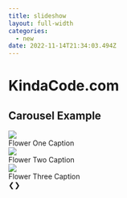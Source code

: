 ```yaml
---
title: slideshow
layout: full-width
categories:
  - new
date: 2022-11-14T21:34:03.494Z
---
```

<!doctype html><html><head><meta charset="UTF-8"><meta name="viewport" content="width=device-width, initial-scale=1.0"><meta http-equiv="X-UA-Compatible" content="ie=edge"><meta name="viewport" content="width=device-width, initial-scale=1.0"><linkhref="https://unpkg.com/tailwindcss@^2/dist/tailwind.min.css"rel="stylesheet"/><script src="https://cdn.tailwindcss.com"></script><script src="https://ajax.googleapis.com/ajax/libs/jquery/3.3.1/jquery.min.js"></script><title>KindaCode.com</title></head><body><h1 class="my-4 text-center text-4xl">KindaCode.com</h1><h2 class="mb-10 text-center text-xl">Carousel Example</h2><!-- Implement the carousel --><div class="relative w-[600px] mx-auto"><div class="slide relative"><img class="w-full h-[300px] object-cover"src="https://www.kindacode.com/wpcontent/uploads/2022/07/flower-1.jpeg"><div class="absolute bottom-0 w-full px-5 py-3 bg-black/40 text-center text-white">Flower One Caption</div></div><div class="slide relative"><img class="w-full h-[300px] object-cover"src="https://www.kindacode.com/wp-content/uploads/2022/07/flower-2.jpeg"><div class="absolute bottom-0 w-full px-5 py-3 bg-black/40 text-center text-white">Flower Two Caption</div></div><div class="slide relative"><img class="w-full h-[300px] object-cover"src="https://www.kindacode.com/wp-content/uploads/2022/07/flower-3.jpeg"><div class="absolute bottom-0 w-full px-5 py-3 bg-black/40 text-center text-white">Flower Three Caption</div></div><!-- The previous button --><a class="absolute left-0 top-1/2 p-4 -translate-y-1/2 bg-black/30 hover:bg-black/50 text-white hover:text-amber-500 cursor-pointer"onclick="moveSlide(-1)">❮</a><!-- The next button --><a class="absolute right-0 top-1/2 p-4 -translate-y-1/2 bg-black/30 hover:bg-black/50 text-white hover:text-amber-500 cursor-pointer"onclick="moveSlide(1)">❯</a></div><br><!-- The dots --><div class="flex justify-center items-center space-x-5"><div class="dot w-4 h-4 rounded-full cursor-pointer" onclick="currentSlide(1)"></div><div class="dot w-4 h-4 rounded-full cursor-pointer" onclick="currentSlide(2)"></div><div class="dot w-4 h-4 rounded-full cursor-pointer" onclick="currentSlide(3)"></div></div><!-- Javascript code --><script>// set the default active slide to the first onelet slideIndex = 1;showSlide(slideIndex);// change slide with the prev/next buttonfunction moveSlide(moveStep) {showSlide(slideIndex += moveStep);}// change slide with the dotsfunction currentSlide(n) {showSlide(slideIndex = n);}function showSlide(n) {let i;const slides = document.getElementsByClassName("slide");const dots = document.getElementsByClassName('dot');if (n > slides.length) { slideIndex = 1 }if (n < 1) { slideIndex = slides.length }// hide all slidesfor (i = 0; i < slides.length; i++) {slides[i].classList.add('hidden');}// remove active status from all dotsfor (i = 0; i < dots.length; i++) {dots[i].classList.remove('bg-yellow-500');dots[i].classList.add('bg-green-600');}// show the active slideslides[slideIndex - 1].classList.remove('hidden');// highlight the active dotdots[slideIndex - 1].classList.remove('bg-green-600');dots[slideIndex - 1].classList.add('bg-yellow-500');}</script></body></html><link href="https://cdn.jsdelivr.net/npm/tailwindcss/dist/tailwind.min.css" rel="stylesheet"> <style>
